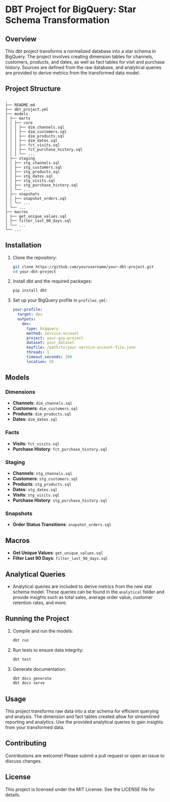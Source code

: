 # DBT Project for BigQuery: Star Schema Transformation

## Overview

This dbt project transforms a normalized database into a star schema in BigQuery. The project involves creating dimension tables for channels, customers, products, and dates, as well as fact tables for visit and purchase history. Sources are defined from the raw database, and analytical queries are provided to derive metrics from the transformed data model.

## Project Structure
```
.
├── README.md
├── dbt_project.yml
├── models
│ ├── marts
│ │ ├── core
│ │ │ ├── dim_channels.sql
│ │ │ ├── dim_customers.sql
│ │ │ ├── dim_products.sql
│ │ │ ├── dim_dates.sql
│ │ │ ├── fct_visits.sql
│ │ │ ├── fct_purchase_history.sql
│ │ │ └── ...
│ ├── staging
│ │ ├── stg_channels.sql
│ │ ├── stg_customers.sql
│ │ ├── stg_products.sql
│ │ ├── stg_dates.sql
│ │ ├── stg_visits.sql
│ │ ├── stg_purchase_history.sql
│ │ └── ...
│ ├── snapshots
│ │ ├── snapshot_orders.sql
│ │ └── ...
│ └── ...
├── macros
│ ├── get_unique_values.sql
│ ├── filter_last_90_days.sql
│ └── ...
└── ...
```

## Installation

1. Clone the repository:

    ```bash
    git clone https://github.com/yourusername/your-dbt-project.git
    cd your-dbt-project
    ```

2. Install dbt and the required packages:

    ```bash
    pip install dbt
    ```

3. Set up your BigQuery profile in `profiles.yml`:

    ```yaml
    your-profile:
      target: dev
      outputs:
        dev:
          type: bigquery
          method: service-account
          project: your-gcp-project
          dataset: your_dataset
          keyfile: /path/to/your-service-account-file.json
          threads: 1
          timeout_seconds: 300
          location: US
    ```

## Models

### Dimensions

- **Channels**: `dim_channels.sql`
- **Customers**: `dim_customers.sql`
- **Products**: `dim_products.sql`
- **Dates**: `dim_dates.sql`

### Facts

- **Visits**: `fct_visits.sql`
- **Purchase History**: `fct_purchase_history.sql`

### Staging

- **Channels**: `stg_channels.sql`
- **Customers**: `stg_customers.sql`
- **Products**: `stg_products.sql`
- **Dates**: `stg_dates.sql`
- **Visits**: `stg_visits.sql`
- **Purchase History**: `stg_purchase_history.sql`

### Snapshots

- **Order Status Transitions**: `snapshot_orders.sql`

## Macros

- **Get Unique Values**: `get_unique_values.sql`
- **Filter Last 90 Days**: `filter_last_90_days.sql`

## Analytical Queries

- Analytical queries are included to derive metrics from the new star schema model. These queries can be found in the `analytical` folder and provide insights such as total sales, average order value, customer retention rates, and more.

## Running the Project

1. Compile and run the models:

    ```bash
    dbt run
    ```

2. Run tests to ensure data integrity:

    ```bash
    dbt test
    ```

3. Generate documentation:

    ```bash
    dbt docs generate
    dbt docs serve
    ```

## Usage

This project transforms raw data into a star schema for efficient querying and analysis. The dimension and fact tables created allow for streamlined reporting and analytics. Use the provided analytical queries to gain insights from your transformed data.

## Contributing

Contributions are welcome! Please submit a pull request or open an issue to discuss changes.

## License

This project is licensed under the MIT License. See the LICENSE file for details.

